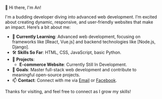 👋 Hi there, I'm An!

I'm a budding developer diving into advanced web development. I’m excited about creating dynamic, responsive, and user-friendly websites that make an impact. Here’s a bit about me:

- 🌱 **Currently Learning**: Advanced web development, focusing on frameworks like [React, Vue.js] and backend technologies like [Node.js, Django].
- 🛠️ **Skills So Far**: HTML, CSS, JavaScript, basic Python.
- 📂 **Projects**:
  - **E-commerce Website**: Currently Still In Development.
- 🚀 **Goals**: Master full-stack web development and contribute to meaningful open-source projects.
- 📫 **Contact**: Connect with me via [Email](mailto:trantuananbussiness@gmail.com) or [Facebook]([https://www.facebook.com/profile.php?id=100083664115695]).

Thanks for visiting, and feel free to connect as I grow my skills!
